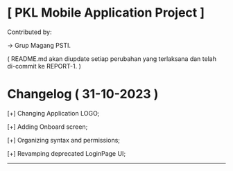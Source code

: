 <h1>[ PKL Mobile Application Project ]</h1>

Contributed by:

-> Grup Magang PSTI.

( README.md akan diupdate setiap perubahan yang terlaksana dan telah di-commit ke REPORT-1. )

# Changelog ( 31-10-2023 )
[+] Changing Application LOGO;

[+] Adding Onboard screen;

[+] Organizing syntax and permissions;

[+] Revamping deprecated LoginPage UI;

------------------------------------------

